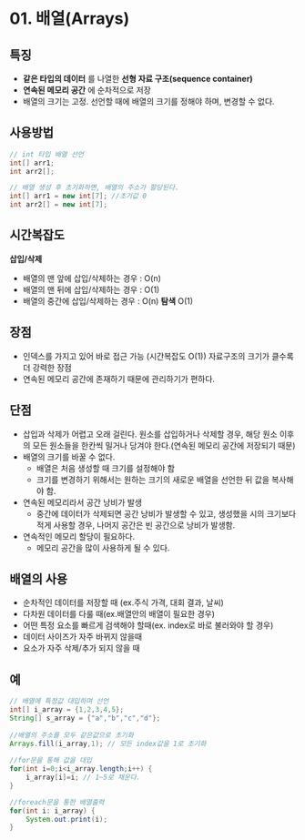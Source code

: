 # 01. 배열(Arrays)

## 특징
- **같은 타입의 데이터** 를 나열한 **선형 자료 구조(sequence container)**   
- **연속된 메모리 공간** 에 순차적으로 저장   
- 배열의 크기는 고정. 선언할 때에 배열의 크기를 정해야 하며, 변경할 수 없다.   
   
     
## 사용방법
```java
// int 타입 배열 선언
int[] arr1;
int arr2[];

// 배열 생성 후 초기화하면, 배열의 주소가 할당된다.
int[] arr1 = new int[7]; //초기값 0
int arr2[] = new int[7];
```
   
     
## 시간복잡도
**삽입/삭제**    
- 배열의 맨 앞에 삽입/삭제하는 경우 : O(n)
- 배열의 맨 뒤에 삽입/삭제하는 경우 : O(1)
- 배열의 중간에 삽입/삭제하는 경우 : O(n)
**탐색**
O(1)
   
     
## 장점
- 인덱스를 가지고 있어 바로 접근 가능 (시간복잡도 O(1))
	자료구조의 크기가 클수록 더 강력한 장점
- 연속된 메모리 공간에 존재하기 때문에 관리하기가 편하다.
   
     
## 단점
- 삽입과 삭제가 어렵고 오래 걸린다.
	원소를 삽입하거나 삭제할 경우, 해당 원소 이후의 모든 원소들을 한칸씩 밀거나 당겨야 한다.(연속된 메모리 공간에 저장되기 때문)
- 배열의 크기를 바꿀 수 없다.
	- 배열은 처음 생성할 때 크기를 설정해야 함
	- 크기를 변경하기 위해서는 원하는 크기의 새로운 배열을 선언한 뒤 값을 복사해야 함.
- 연속된 메모리라서 공간 낭비가 발생
	- 중간에 데이터가 삭제되면 공간 낭비가 발생할 수 있고, 생성했을 시의 크기보다 적게 사용할 경우, 나머지 공간은 빈 공간으로 낭비가 발생함.
- 연속적인 메모리 할당이 필요하다.
	- 메모리 공간을 많이 사용하게 될 수 있다.
   
     
## 배열의 사용
- 순차적인 데이터를 저장할 때 (ex.주식 가격, 대회 결과, 날씨)
- 다차원 데이터를 다룰 때(ex.배열안의 배열이 필요한 경우)
- 어떤 특정 요소를 빠르게 검색해야 할때(ex. index로 바로 불러와야 할 경우)
- 데이터 사이즈가 자주 바뀌지 않을때
- 요소가 자주 삭제/추가 되지 않을 때
   
     
## 예
```java
// 배열에 특정값 대입하며 선언
int[] i_array = {1,2,3,4,5};
String[] s_array = {"a","b","c","d"};
		
//배열의 주소를 모두 같은값으로 초기화
Arrays.fill(i_array,1);	// 모든 index값을 1로 초기화
	
//for문을 통해 값을 대입
for(int i=0;i<i_array.length;i++) {
    i_array[i]=i; // 1~5로 채운다.
}

//foreach문을 통한 배열출력
for(int i: i_array) {
    System.out.print(i);
}	
```
